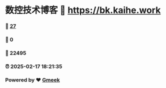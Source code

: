 # 数控技术博客 :link: https://bk.kaihe.work 
### :page_facing_up: [27](https://bk.kaihe.work/tag.html) 
### :speech_balloon: 0 
### :hibiscus: 22495 
### :alarm_clock: 2025-02-17 18:21:35 
### Powered by :heart: [Gmeek](https://github.com/Meekdai/Gmeek)

